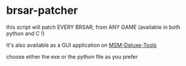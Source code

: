 # brsar-patcher
this script will patch EVERY BRSAR, from ANY GAME (available in both python and C !)

It's also available as a GUI application on <a href="https://github.com/yoshi2999/MSM-Deluxe-Tools/releases">MSM-Deluxe-Tools</a>

choose either the exe or the python file as you prefer
